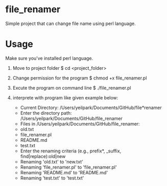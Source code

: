 # file_renamer

Simple project that can change file name using perl language.

# Usage

Make sure you've installed perl language.

1. Move to project folder
   $ cd <project_folder>

2. Change permission for the program
   $ chmod +x file_renamer.pl

3. Excute the program on command line
   $ ./file_renamer.pl

4. interprete with program like given example below:
   - Current Directory: /Users/yeilpark/Documents/GitHub/file\*renamer
   - Enter the directory path: /Users/yeilpark/Documents/GitHub/file_renamer
   - Files in /Users/yeilpark/Documents/GitHub/file_renamer:
   - old.txt
   - file_renamer.pl
   - README.md
   - test.txt
   - Enter the renaming criteria (e.g., prefix\*, \_suffix, find|replace):old|new
   - Renaming 'old.txt' to 'new.txt'
   - Renaming 'file_renamer.pl' to 'file_renamer.pl'
   - Renaming 'README.md' to 'README.md'
   - Renaming 'test.txt' to 'test.txt'
